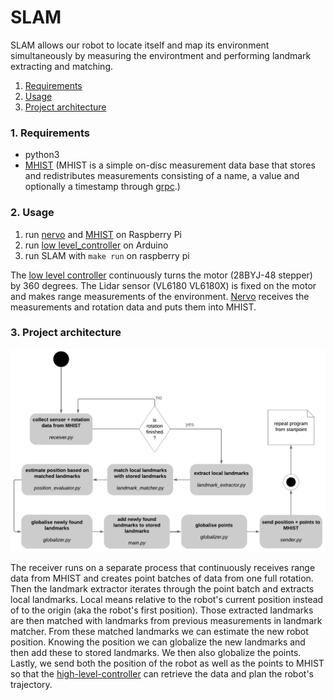 # SLAM

SLAM allows our robot to locate itself and map its environment simultaneously by measuring the environtment and performing landmark extracting and matching.

1. [Requirements](https://github.com/codeuniversity/slam/blob/SLAM-technical-doc/README.md#1-requirements)
2. [Usage](https://github.com/codeuniversity/slam/tree/SLAM-technical-doc#2-usage)
3. [Project architecture](https://github.com/codeuniversity/slam/tree/SLAM-technical-doc#3-project-architecture)

### 1. Requirements

- python3
- [MHIST](https://github.com/alexmorten/mhist)  (MHIST is a simple on-disc measurement data base that stores and redistributes measurements consisting of a name, a value and optionally a timestamp through [grpc](https://github.com/grpc).)

### 2. Usage 

1. run [nervo](https://github.com/codeuniversity/nervo) and [MHIST](https://github.com/alexmorten/mhist) on Raspberry Pi
2. run [low level_controller](https://github.com/codeuniversity/slam/blob/master/motor_lidar/motor_lidar.ino) on Arduino
3. run SLAM with `make run` on raspberry pi

The [low level controller](https://github.com/codeuniversity/slam/blob/master/motor_lidar/motor_lidar.ino) continuously turns the motor (28BYJ-48 stepper) by 360 degrees. The Lidar sensor (VL6180 VL6180X) is fixed on the motor and makes range measurements of the environment. [Nervo](https://github.com/codeuniversity/nervo) receives the measurements and rotation data and puts them into MHIST.

### 3. Project architecture

![alt](SLAM_diagram.png)

The receiver runs on a separate process that continuously receives range data from MHIST and creates point batches of data from one full rotation. 
Then the landmark extractor iterates through the point batch and extracts local landmarks. Local means relative to the robot's current position instead of to the origin (aka the robot's first position).
Those extracted landmarks are then matched with landmarks from previous measurements in landmark matcher. 
From these matched landmarks we can estimate the new robot position. Knowing the position we can globalize the new landmarks and then add these to stored landmarks. We then also globalize the points. 
Lastly, we send both the position of the robot as well as the points to MHIST so that the [high-level-controller](https://github.com/codeuniversity/control-high) can retrieve the data and plan the robot's trajectory.


